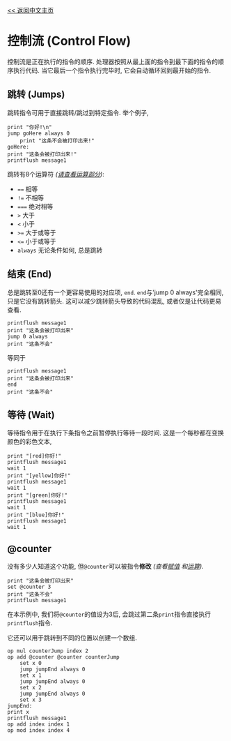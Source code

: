 [<< 返回中文主页](README_CN.md)
# 控制流 (Control Flow)

控制流是正在执行的指令的顺序.
处理器按照从最上面的指令到最下面的指令的顺序执行代码.
当它最后一个指令执行完毕时, 它会自动循环回到最开始的指令.

## 跳转 (Jumps)

跳转指令可用于直接跳转/跳过到特定指令.
举个例子,
```
print "你好!\n"
jump goHere always 0
    print "这条不会被打印出来!"
goHere:
print "这条会被打印出来!"
printflush message1
```

跳转有8个运算符 *([请查看运算部分](op_CN.md))*:
- `==` 相等
- `!=` 不相等
- `===` 绝对相等
- `>` 大于
- `<` 小于
- `>=` 大于或等于
- `<=` 小于或等于
- `always` 无论条件如何, 总是跳转

## 结束 (End)

总是跳转至0还有一个更容易使用的对应项, `end`.
`end`与'jump 0 always'完全相同, 只是它没有跳转箭头.
这可以减少跳转箭头导致的代码混乱, 或者仅是让代码更易查看.

```
printflush message1
print "这条会被打印出来"
jump 0 always
print "这条不会"
```
等同于
```
printflush message1
print "这条会被打印出来"
end
print "这条不会"
```

## 等待 (Wait)

等待指令用于在执行下条指令之前暂停执行等待一段时间.
这是一个每秒都在变换颜色的彩色文本,
```
print "[red]你好!"
printflush message1
wait 1
print "[yellow]你好!"
printflush message1
wait 1
print "[green]你好!"
printflush message1
wait 1
print "[blue]你好!"
printflush message1
wait 1
```

## @counter

没有多少人知道这个功能, 但`@counter`可以被指令**修改** *(查看[赋值](set_CN.md) 和[运算](op_CN.md))*.
```
print "这条会被打印出来"
set @counter 3
print "这条不会"
printflush message1
```
在本示例中, 我们将`@counter`的值设为3后, 会跳过第二条`print`指令直接执行`printflush`指令.

它还可以用于跳转到不同的位置以创建一个数组.
```
op mul counterJump index 2
op add @counter @counter counterJump
    set x 0
    jump jumpEnd always 0
    set x 1
    jump jumpEnd always 0
    set x 2
    jump jumpEnd always 0
    set x 3
jumpEnd:
print x
printflush message1
op add index index 1
op mod index index 4
```
